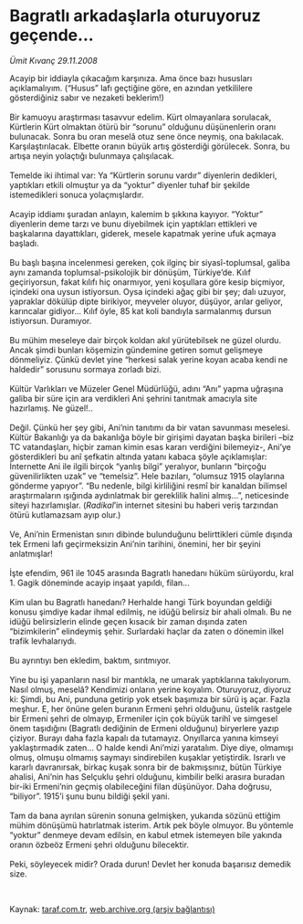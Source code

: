 # Bagratlı arkadaşlarla oturuyoruz geçende...

*Ümit Kıvanç 29.11.2008*

<div class="taraf_structure_2col_1zq">
<div class="margen_n">



 <p>Acayip bir iddiayla çıkacağım karşınıza. Ama önce bazı hususları açıklamalıyım. (“Husus” lafı geçtiğine göre, en azından yetkililere gösterdiğiniz sabır ve nezaketi beklerim!) <br/><br/>Bir kamuoyu araştırması tasavvur edelim. Kürt olmayanlara sorulacak, Kürtlerin Kürt olmaktan ötürü bir “sorunu” olduğunu düşünenlerin oranı bulunacak. Sonra bu oran meselâ otuz sene önce neymiş, ona bakılacak. Karşılaştırılacak. Elbette oranın büyük artış gösterdiği görülecek. Sonra, bu artışa neyin yolaçtığı bulunmaya çalışılacak. <br/><br/>Temelde iki ihtimal var: Ya “Kürtlerin sorunu vardır” diyenlerin dedikleri, yaptıkları etkili olmuştur ya da “yoktur” diyenler tuhaf bir şekilde istemedikleri sonuca yolaçmışlardır. <br/><br/>Acayip iddiamı şuradan anlayın, kalemim b şıkkına kayıyor. “Yoktur” diyenlerin deme tarzı ve bunu diyebilmek için yaptıkları ettikleri ve başkalarına dayattıkları, giderek, mesele kapatmak yerine ufuk açmaya başladı. <br/><br/>Bu başlı başına incelenmesi gereken, çok ilginç bir siyasî-toplumsal, galiba aynı zamanda toplumsal-psikolojik bir dönüşüm, Türkiye’de. Kılıf geçiriyorsun, fakat kılıfı hiç onarmıyor, yeni koşullara göre kesip biçmiyor, içindeki ona uysun istiyorsun. Oysa içindeki ağaç gibi bir şey; dalı uzuyor, yapraklar dökülüp dipte birikiyor, meyveler oluyor, düşüyor, arılar geliyor, karıncalar gidiyor... Kılıf öyle, 85 kat koli bandıyla sarmalanmış dursun istiyorsun. Duramıyor. <br/><br/>Bu mühim meseleye dair birçok koldan akıl yürütebilsek ne güzel olurdu. Ancak şimdi bunları köşemizin gündemine getiren somut gelişmeye dönmeliyiz. Çünkü devlet yine “herkesi salak yerine koyan acaba kendi ne haldedir” sorusunu sormaya zorladı bizi. <br/><br/>Kültür Varlıkları ve Müzeler Genel Müdürlüğü, adını “Anı” yapma uğraşına galiba bir süre için ara verdikleri Ani şehrini tanıtmak amacıyla site hazırlamış. Ne güzel!.. <br/><br/>Değil. Çünkü her şey gibi, Ani’nin tanıtımı da bir vatan savunması meselesi. Kültür Bakanlığı ya da bakanlığa böyle bir girişimi dayatan başka birileri –biz TC vatandaşları, hiçbir zaman kimin esas kararı verdiğini bilemeyiz-, Ani’ye gösterdikleri bu anî şefkatin altında yatanı kabaca şöyle açıklamışlar: İnternette Ani ile ilgili birçok “yanlış bilgi” yeralıyor, bunların “birçoğu güvenilirlikten uzak” ve “temelsiz”. Hele bazıları, “olumsuz 1915 olaylarına gönderme yapıyor”. “Bu nedenle, bilgi kirliliğini resmî bir kanaldan bilimsel araştırmaların ışığında aydınlatmak bir gereklilik halini almış...”, neticesinde siteyi hazırlamışlar. (<i>Radikal</i>’in internet sitesini bu haberi veriş tarzından ötürü kutlamazsam ayıp olur.) <br/><br/>Ve, Ani’nin Ermenistan sınırı dibinde bulunduğunu belirttikleri cümle dışında tek Ermeni lafı geçirmeksizin Ani’nin tarihini, önemini, her bir şeyini anlatmışlar! <br/><br/>İşte efendim, 961 ile 1045 arasında Bagratlı hanedanı hüküm sürüyordu, kral 1. Gagik döneminde acayip inşaat yapıldı, filan... <br/><br/>Kim ulan bu Bagratlı hanedanı? Herhalde hangi Türk boyundan geldiği konusu şimdiye kadar ihmal edilmiş, ne idüğü belirsiz bir ahali olmalı. Bu ne idüğü belirsizlerin elinde geçen kısacık bir zaman dışında zaten “bizimkilerin” elindeymiş şehir. Surlardaki haçlar da zaten o dönemin ilkel trafik levhalarıydı. <br/><br/>Bu ayrıntıyı ben ekledim, baktım, sırıtmıyor. <br/><br/>Yine bu işi yapanların nasıl bir mantıkla, ne umarak yaptıklarına takılıyorum. Nasıl olmuş, meselâ? Kendimizi onların yerine koyalım. Oturuyoruz, diyoruz ki: Şimdi, bu Ani, punduna getirip yok etsek başımıza bir sürü iş açar. Fazla meşhur. E, her önüne gelen buranın Ermeni şehri olduğunu, üstelik rastgele bir Ermeni şehri de olmayıp, Ermeniler için çok büyük tarihî ve simgesel önem taşıdığını (Bagratlı dediğinin de Ermeni olduğunu) biryerlere yazıp çiziyor. Burayı daha fazla kapalı da tutamayız. Onyıllarca yanına kimseyi yaklaştırmadık zaten... O halde kendi Ani’mizi yaratalım. Diye diye, olmamışı olmuş, olmuşu olmamış saymayı sindirebilen kuşaklar yetiştirdik. Israrlı ve kararlı davranırsak, birkaç kuşak sonra bir de bakmışsınız, bütün Türkiye ahalisi, Ani’nin has Selçuklu şehri olduğunu, kimbilir belki arasıra buradan bir-iki Ermeni’nin geçmiş olabileceğini filan düşünüyor. Daha doğrusu, “biliyor”. 1915’i şunu bunu bildiği şekil yani. <br/><br/>Tam da bana ayrılan sürenin sonuna gelmişken, yukarıda sözünü ettiğim mühim dönüşümü hatırlatmak isterim. Artık pek böyle olmuyor. Bu yöntemle “yoktur” denmeye devam edilsin, en kabul etmek istemeyen bile yakında oranın özbeöz Ermeni şehri olduğunu bilecektir. <br/><br/>Peki, söyleyecek midir? Orada durun! Devlet her konuda başarısız demedik size.</p>

<br/>


<div id="taraf_not">
</div>

</div>


</div>

Kaynak: [taraf.com.tr](http://taraf.com.tr:80/makale/2879.htm), [web.archive.org (arşiv bağlantısı)](http://web.archive.org/web/20090215025905/http://taraf.com.tr:80/makale/2879.htm)
